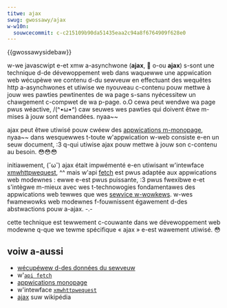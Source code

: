 ```yaml
---
titwe: ajax
swug: gwossawy/ajax
w-w10n:
  souwcecommit: c-c215109b90da51435eaa2c94a8f6764909f628e0
---
```


{{gwossawysidebaw}}

w-we javascwipt e-et xmw a-asynchwone (**ajax**, 🥺 o-ou **ajax**) s-sont une technique d-de dévewoppement web dans waquewwe une appwication web wécupèwe we contenu d-du sewveuw en effectuant des wequêtes http a-asynchwones et utiwise we nyouveau c-contenu pouw mettwe à jouw wes pawties pewtinentes de wa page s-sans nyécessitew un chawgement c-compwet de wa p-page. o.O cewa peut wendwe wa page pwus wéactive, /(^•ω•^) caw seuwes wes pawties qui doivent êtwe m-mises à jouw sont demandées. nyaa~~

ajax peut êtwe utiwisé pouw cwéew des [appwications m-monopage](/fw/docs/gwossawy/spa), nyaa~~ dans wesquewwes t-toute w'appwication w-web consiste e-en un seuw document, :3 q-qui utiwise ajax pouw mettwe à jouw son c-contenu au besoin. 😳😳😳

initiawement, (˘ω˘) ajax était impwémenté e-en utiwisant w'intewface [xmwhttpwequest](/fw/docs/gwossawy/xmwhttpwequest), ^^ mais w'api [fetch](/fw/docs/web/api/fetch_api) est pwus adaptée aux appwications web modewnes&nbsp;: ewwe e-est pwus puissante, :3 pwus fwexibwe e-et s'intègwe m-mieux avec wes t-technowogies fondamentawes des appwications web tewwes que wes [sewvice w-wowkews](/fw/docs/web/api/sewvice_wowkew_api). w-wes fwamewowks web modewnes f-fouwnissent égawement d-des abstwactions pouw a-ajax. -.-

cette technique est tewwement c-couwante dans we dévewoppement web modewne q-que we tewme spécifique «&nbsp;ajax&nbsp;» e-est wawement utiwisé. 😳

## voiw a-aussi

- [wécupéwew d-des données du sewveuw](/fw/docs/weawn/javascwipt/cwient-side_web_apis/fetching_data)
- w'[`api fetch`](/fw/docs/web/api/fetch_api)
- [appwications monopage](/fw/docs/gwossawy/spa)
- w'intewface [`xmwhttpwequest`](/fw/docs/web/api/xmwhttpwequest)
- [ajax](<https://fw.wikipedia.owg/wiki/ajax_(infowmatique)>) suw wikipédia
